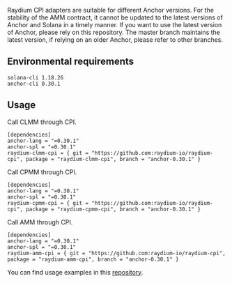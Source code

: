 Raydium CPI adapters are suitable for different Anchor versions. For the stability of the AMM contract, it cannot be updated to the latest versions of Anchor and Solana in a timely manner. If you want to use the latest version of Anchor, please rely on this repository. The master branch maintains the latest version, if relying on an older Anchor, please refer to other branches.

## Environmental requirements
```
solana-cli 1.18.26
anchor-cli 0.30.1
```

## Usage
Call CLMM through CPI.
```
[dependencies]
anchor-lang = "=0.30.1"
anchor-spl = "=0.30.1"
raydium-clmm-cpi = { git = "https://github.com:raydium-io/raydium-cpi", package = "raydium-clmm-cpi", branch = "anchor-0.30.1" }
```

Call CPMM through CPI.
```
[dependencies]
anchor-lang = "=0.30.1"
anchor-spl = "=0.30.1"
raydium-cpmm-cpi = { git = "https://github.com:raydium-io/raydium-cpi", package = "raydium-cpmm-cpi", branch = "anchor-0.30.1" }
```

Call AMM through CPI.
```
[dependencies]
anchor-lang = "=0.30.1"
anchor-spl = "=0.30.1"
raydium-amm-cpi = { git = "https://github.com:raydium-io/raydium-cpi", package = "raydium-amm-cpi", branch = "anchor-0.30.1" }
```

You can find usage examples in this [repository](https://github.com/raydium-io/raydium-cpi-example/tree/anchor-0.30.1).
